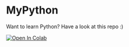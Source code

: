 # MyPython
Want to learn Python? Have a look at this repo :)

[![Open In Colab](https://colab.research.google.com/assets/colab-badge.svg)](https://colab.research.google.com/github/NaveenKumarReddy8/PythonWorkshop/)

